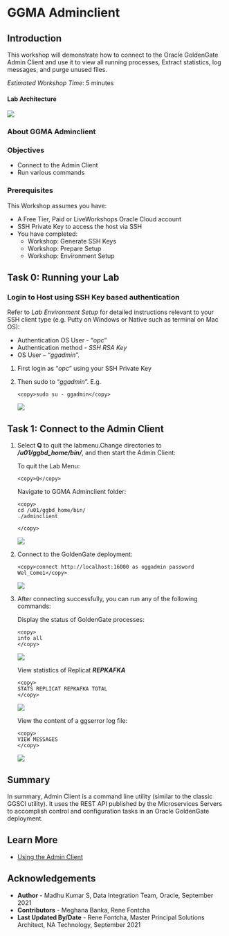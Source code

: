 # GGMA Adminclient

## Introduction
This workshop will demonstrate how to connect to the Oracle GoldenGate Admin Client and use it to view all running processes, Extract statistics, log messages, and purge unused files.

*Estimated Workshop Time*: 5 minutes
#### Lab Architecture

![](./images/arch.jpg " ")


### About GGMA Adminclient

### Objectives
-  Connect to the Admin Client
-  Run various commands 

### Prerequisites
This Workshop assumes you have:
- A Free Tier, Paid or LiveWorkshops Oracle Cloud account
- SSH Private Key to access the host via SSH
- You have completed:
    - Workshop: Generate SSH Keys
    - Workshop: Prepare Setup
    - Workshop: Environment Setup


## Task 0: Running your Lab
### Login to Host using SSH Key based authentication
Refer to *Lab Environment Setup* for detailed instructions relevant to your SSH client type (e.g. Putty on Windows or Native such as terminal on Mac OS):
  - Authentication OS User - “*opc*”
  - Authentication method - *SSH RSA Key*
  - OS User – “*ggadmin*”.

1. First login as “*opc*” using your SSH Private Key

2. Then sudo to “*ggadmin*”. E.g.



    ```
    <copy>sudo su - ggadmin</copy>
    ```
     ![](./images/1.png " ")


## Task 1: Connect to the Admin Client
1. Select **Q** to quit the labmenu.Change directories to ***/u01/ggbd_home/bin/***, and then start the Admin Client:



    To quit the Lab Menu:
    
    ```
    <copy>Q</copy>
    ```

    Navigate to GGMA Adminclient folder:
    
    ```
    <copy>
    cd /u01/ggbd_home/bin/
    ./adminclient

    </copy>
    ```
    ![](./images/2.png " ")

2. Connect to the GoldenGate deployment:

 
    ```
    <copy>connect http://localhost:16000 as oggadmin password Wel_Come1</copy>
    ```

    ![](./images/3.png " ")


3. After connecting successfully, you can run any of the following commands:

    Display the status of GoldenGate processes:

    ```
    <copy>
    info all
    </copy>
    ```
    ![](./images/4.png " ")

    View statistics of  Replicat ***REPKAFKA***


    ```
    <copy>
    STATS REPLICAT REPKAFKA TOTAL
    </copy>
    ```
    
    ![](./images/5.png " ")


    View the content of a ggserror log file:
    ```
    <copy>
    VIEW MESSAGES
    </copy>
    ```
    
    ![](./images/6.png " ")

## Summary
In summary, Admin Client is a command line utility (similar to the classic GGSCI utility). It uses the REST API published by the Microservices Servers to accomplish control and configuration tasks in an Oracle GoldenGate deployment.



## Learn More

* [Using the Admin Client](https://docs.oracle.com/en/middleware/goldengate/core/21.1/admin/getting-started-oracle-goldengate-process-interfaces.html#GUID-84B33389-0594-4449-BF1A-A496FB1EDB29)

## Acknowledgements
* **Author** - Madhu Kumar S, Data Integration Team, Oracle, September  2021
* **Contributors** - Meghana Banka, Rene Fontcha
* **Last Updated By/Date** - Rene Fontcha, Master Principal Solutions Architect, NA Technology, September 2021









